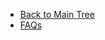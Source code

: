 <!-- Table of Contents -->

- <a href="/" class="sidebar-home"><i data-feather="arrow-left" class="sidebar-back-icon"></i>Back to Main Tree</a>
- [FAQs](faqs/)
